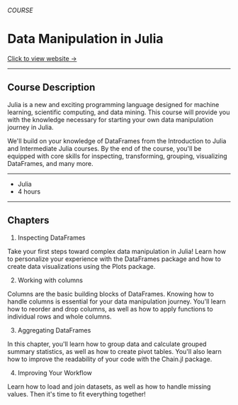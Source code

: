 *COURSE*

# Data Manipulation in Julia

[Click to view website →](https://app.datacamp.com/learn/courses/data-manipulation-in-julia)

---

## Course Description

Julia is a new and exciting programming language designed for machine learning, scientific computing, and data mining. This course will provide you with the knowledge necessary for starting your own data manipulation journey in Julia.


We'll build on your knowledge of DataFrames from the Introduction to Julia and Intermediate Julia courses. By the end of the course, you'll be equipped with core skills for inspecting, transforming, grouping, visualizing DataFrames, and many more.

---

- Julia
- 4 hours

---

## Chapters
1. Inspecting DataFrames

Take your first steps toward complex data manipulation in Julia! Learn how to personalize your experience with the DataFrames package and how to create data visualizations using the Plots package.

2. Working with columns

Columns are the basic building blocks of DataFrames. Knowing how to handle columns is essential for your data manipulation journey. You'll learn how to reorder and drop columns, as well as how to apply functions to individual rows and whole columns.

3. Aggregating DataFrames

In this chapter, you'll learn how to group data and calculate grouped summary statistics, as well as how to create pivot tables. You'll also learn how to improve the readability of your code with the Chain.jl package.

4. Improving Your Workflow

Learn how to load and join datasets, as well as how to handle missing values. Then it's time to fit everything together!